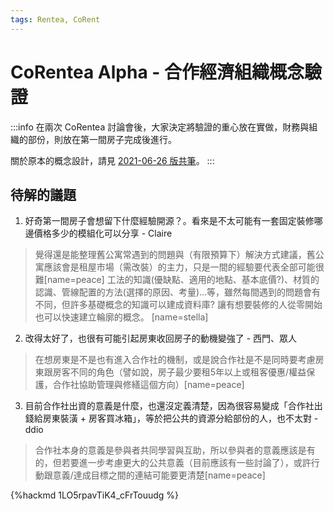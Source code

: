 ```yaml
---
tags: Rentea, CoRent
---
```


# CoRentea Alpha - 合作經濟組織概念驗證

:::info
在兩次 CoRentea 討論會後，大家決定將驗證的重心放在實做，財務與組織的部份，則放在第一間房子完成後進行。

關於原本的概念設計，請見 [2021-06-26 版共筆](https://g0v.hackmd.io/EPVBBO1eRv2WDfNxBNzcoQ)。
:::

## 待解的議題

1. 好奇第一間房子會想留下什麼經驗開源？。看來是不太可能有一套固定裝修哪邊價格多少的模組化可以分享 - Claire
>覺得還是能整理舊公寓常遇到的問題與（有限預算下）解決方式建議，舊公寓應該會是租屋市場（需改裝）的主力，只是一間的經驗要代表全部可能很難[name=peace]
>工法的知識(優缺點、適用的地點、基本底價?)、材質的認識、管線配置的方法(選擇的原因、考量)...等，雖然每間遇到的問題會有不同，但許多基礎概念的知識可以建成資料庫? 讓有想要裝修的人從零開始也可以快速建立輪廓的概念。
> [name=stella]

2. 改得太好了，也很有可能引起房東收回房子的動機變強了 - 西門、眾人
>在想房東是不是也有進入合作社的機制，或是說合作社是不是同時要考慮房東跟房客不同的角色（譬如說，房子最少要租5年以上或租客優惠/權益保護，合作社協助管理與修繕這個方向）[name=peace]

3. 目前合作社出資的意義是什麼，也還沒定義清楚，因為很容易變成「合作社出錢給房東裝潢 + 房客買冰箱」，等於把公共的資源分給部份的人，也不太對 - ddio
>合作社本身的意義是參與者共同學習與互助，所以參與者的意義應該是有的，但若要進一步考慮更大的公共意義（目前應該有一些討論了），或許行動跟意義/達成目標之間的連結可能要更清楚[name=peace]


{%hackmd 1LO5rpavTiK4_cFrTouudg %}

